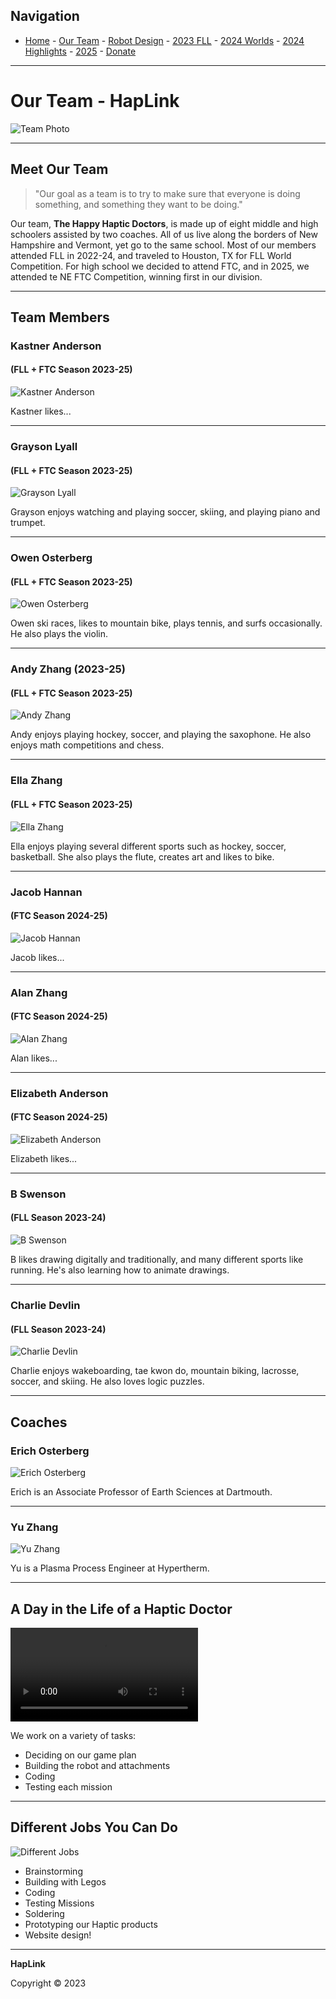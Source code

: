 ## Navigation
- [Home](/index.md) - [Our Team](/our-team/index.md) - [Robot Design](/happy-haptic-doctors-robot-design/index.md) - [2023 FLL](/2023-fll/index.md) - [2024 Worlds](/2024-worlds/index.md) - [2024 Highlights](/2024/index.md) - [2025](/2025/index.md) - [Donate](/donate/index.md)
---

# Our Team - HapLink

![Team Photo](../wp-content/uploads/2024/01/StatesPicture-edited-2-scaled.jpg)

---

## Meet Our Team

> "Our goal as a team is to try to make sure that everyone is doing something, and something they want to be doing."

Our team, **The Happy Haptic Doctors**, is made up of eight middle and high schoolers assisted by two coaches. All of us live along the borders of New Hampshire and Vermont, yet go to the same school. Most of our members attended FLL in 2022-24, and traveled to Houston, TX for FLL World Competition. For high school we decided to attend FTC, and in 2025, we attended te NE FTC Competition, winning first in our division. 


---

## Team Members 


### Kastner Anderson
#### (FLL + FTC Season 2023-25)
![Kastner Anderson](../wp-content/uploads/2024/01/IMG_9524-edited-scaled.jpg)

Kastner likes...

---

### Grayson Lyall 
#### (FLL + FTC Season 2023-25)
![Grayson Lyall](./grayson.png)

Grayson enjoys watching and playing soccer, skiing, and playing piano and trumpet.

---

### Owen Osterberg 
#### (FLL + FTC Season 2023-25)
![Owen Osterberg](../wp-content/uploads/2024/01/Owen-edited.jpg)

Owen ski races, likes to mountain bike, plays tennis, and surfs occasionally. He also plays the violin.

---

### Andy Zhang (2023-25)
#### (FLL + FTC Season 2023-25)
![Andy Zhang](../wp-content/uploads/2024/01/IMG_5896-edited.jpg)

Andy enjoys playing hockey, soccer, and playing the saxophone. He also enjoys math competitions and chess.

---

### Ella Zhang
#### (FLL + FTC Season 2023-25)
![Ella Zhang](../wp-content/uploads/2024/01/IMG_5890-edited.jpg)

Ella enjoys playing several different sports such as hockey, soccer, basketball. She also plays the flute, creates art and likes to bike.

---

### Jacob Hannan
#### (FTC Season 2024-25)
![Jacob Hannan](./jacob.png)

Jacob likes...

---

### Alan Zhang
#### (FTC Season 2024-25)
![Alan Zhang](./alan.png)

Alan likes...

---

### Elizabeth Anderson
#### (FTC Season 2024-25)
![Elizabeth Anderson](./elizabethfh.png)

Elizabeth likes...

---

### B Swenson 
#### (FLL Season 2023-24)
![B Swenson](../wp-content/uploads/2024/01/Screenshot-2024-01-15-at-10.03.54 PM-edited.png)

B likes drawing digitally and traditionally, and many different sports like running. He's also learning how to animate drawings.

---

### Charlie Devlin
#### (FLL Season 2023-24)
![Charlie Devlin](../wp-content/uploads/2024/01/Screenshot-2023-11-16-at-9.31.24-AM-edited-1.png)

Charlie enjoys wakeboarding, tae kwon do, mountain biking, lacrosse, soccer, and skiing. He also loves logic puzzles.

---
## Coaches

### Erich Osterberg
![Erich Osterberg](../wp-content/uploads/2024/01/Erich-Osterberg-edited-scaled.jpg)

Erich is an Associate Professor of Earth Sciences at Dartmouth.

---

### Yu Zhang
![Yu Zhang](../wp-content/uploads/2024/01/IMG_1109-edited-scaled.jpg)

Yu is a Plasma Process Engineer at Hypertherm.

---

## A Day in the Life of a Haptic Doctor

![A Day in the Life](../wp-content/uploads/2024/01/IMG_7461.qt)

We work on a variety of tasks:
- Deciding on our game plan
- Building the robot and attachments
- Coding
- Testing each mission

---

## Different Jobs You Can Do

![Different Jobs](../wp-content/uploads/2024/01/IMG_3015-1024x768.jpg)

- Brainstorming
- Building with Legos
- Coding
- Testing Missions
- Soldering
- Prototyping our Haptic products
- Website design!

---

**HapLink**

Copyright © 2023